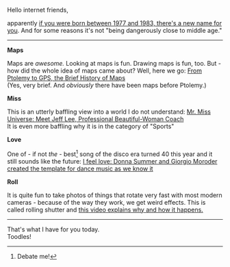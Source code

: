 Hello internet friends,

apparently [if you were born between 1977 and 1983, there's a new name for you](http://www.mamamia.com.au/xennial-generation/). And for some reasons it's not "being dangerously close to middle age."

---

**Maps**

Maps are *awesome.* Looking at maps is fun. Drawing maps is fun, too. But - how did the whole idea of maps came about? Well, here we go: [From Ptolemy to GPS, the Brief History of Maps](http://www.smithsonianmag.com/innovation/brief-history-maps-180963685/)  
(Yes, very brief. And *obviously* there have been maps before Ptolemy.)

**Miss**

This is an utterly baffling view into a world I do not understand: [Mr. Miss Universe: Meet Jeff Lee, Professional Beautiful-Woman Coach](http://www.gq.com/story/mr-miss-universe-jeff-lee)  
It is even more baffling why it is in the category of "Sports"

**Love**

One of - if not *the* - best[^best] song of the disco era turned 40 this year and it still sounds like the future: [I feel love: Donna Summer and Giorgio Moroder created the template for dance music as we know it](http://mixmag.net/feature/i-feel-love-donna-summer-and-giorgio-moroder-created-the-template-for-dance-music-as-we-know-it)  

[^best]: Debate me!

**Roll**

It is quite fun to take photos of things that rotate very fast with most modern cameras - because of the way they work, we get weird effects. This is called rolling shutter and [this video explains why and how it happens.](https://www.youtube.com/watch?v=dNVtMmLlnoE)

---

That's what I have for you today.  
Toodles!